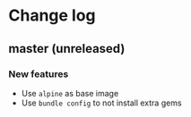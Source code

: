 # Change log

## master (unreleased)

### New features

* Use `alpine` as base image
* Use `bundle config` to not install extra gems
